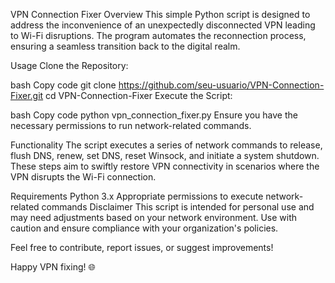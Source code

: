 
VPN Connection Fixer
Overview
This simple Python script is designed to address the inconvenience of an unexpectedly disconnected VPN leading to Wi-Fi disruptions. The program automates the reconnection process, ensuring a seamless transition back to the digital realm.

Usage
Clone the Repository:

bash
Copy code
git clone https://github.com/seu-usuario/VPN-Connection-Fixer.git
cd VPN-Connection-Fixer
Execute the Script:

bash
Copy code
python vpn_connection_fixer.py
Ensure you have the necessary permissions to run network-related commands.

Functionality
The script executes a series of network commands to release, flush DNS, renew, set DNS, reset Winsock, and initiate a system shutdown. These steps aim to swiftly restore VPN connectivity in scenarios where the VPN disrupts the Wi-Fi connection.

Requirements
Python 3.x
Appropriate permissions to execute network-related commands
Disclaimer
This script is intended for personal use and may need adjustments based on your network environment. Use with caution and ensure compliance with your organization's policies.

Feel free to contribute, report issues, or suggest improvements!

Happy VPN fixing! 🌐

